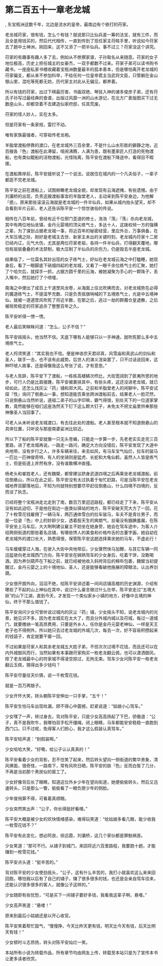 # 第二百五十一章老龙城
,  东宝瓶洲这数千年，北边是流水的皇帝，最南边有个铁打的苻家。
   老龙城苻家，很有钱，怎么个有钱？就说那只比仙兵差一筹的法宝，就有三件，而且全是用钱买的，然后代代相传，一直到传到了现任家主苻畦手里，听说如今苻家去了趟中土神洲，刚回来，这不又添了一把半仙兵。事不过三？苻家没这个讲究。
   苻家的有趣事有趣人多了去，例如从不修撰家谱，子孙取名从来随意。苻家的女子地位极高，历史上担任城主的女豪杰，一双手都数不过来。苻家子弟可以读书购书藏书，一座座私家书楼收藏着宝瓶洲数量最丰的孤本善本，但是哪怕离开老龙城的苻家偏支，都从来不参加科举，不给任何一位皇帝君主当武将文臣，只管躺在金山银山里，混吃等死都无妨，历代家主对此从无偏见，都养着。
   所以有钱的苻家，出过下棋最厉害、书画双绝、琴技入神的诸多俊彦子弟，还有苻氏子孙写过最经典的食谱，出版过风靡一洲的山水游记，在北方广袤版图买下过无数座山头，却都空着不去建造仙家府邸，任其荒废。
   苻家的怪人妙人，实在太多。
   但是苻家有一条家规，雷打不动。
   唯有家族最强者，可穿祖传老龙袍。
   羊脂堂渡船停靠的渡口，在老龙城外三百余里，不是什么山水形胜的僻静之地，近百艘各『色』渡船在此滞留，喧闹沸腾，人满为患，既有墨家匠人打造的死物渡船，也有类似鲲船的活物渡船，光怪陆离，陈平安在渡船下降途中，看得目不暇接。
   在渡船靠岸前，陈平安就听说了一个说法，说居住在城内的一个凡夫俗子，一辈子都逛不完老龙城。
   陈平安之前在渡船上，试图俯瞰老龙城全貌，却发现有云海遮掩，有些遗憾。由于刘灞桥的出现，负责这艘渡船事宜的羊脂堂老人，主动来到陈平安身边，为他解『惑』，原来那些滚滚云海就是老龙城的一件半仙兵，如果从城内抬头望天，却不会看到半片云彩，老人还告诉陈平安一个惊世骇俗的传说。
   相传在八百年前，曾经有近千位邪门歪道的修士，浩浩『荡』『荡』杀向老龙城，其中有两位地仙坐镇，金丹元婴境的顶尖练气士，多达十人，这拨权倾一方的强横之辈，为了谋划占据老龙城一事，将近百年的秘密经营，里应外合，万事俱备，在大军压境之际，刚好是老城主去世、新家主未出的关键时刻，老龙城内苻家十二房已经内讧，元气大伤，尤其是两位苻家老祖，各持一件半仙兵，打得翻天覆地，哪怕有层层叠叠的术法禁制，极大压制了半仙兵的杀伤力，仍是毁去半座老龙城。
   结果临了，一位莫名其妙出现的女子练气士，好似在老龙城云海之中打瞌睡，她现身后，看了一眼脚底下硝烟四起的老龙城，又看了一眼千余位练气士的汇聚，她打了个哈欠后，就探手一抓，占据方圆千里的云海，被她凝聚为手心的一颗珠子，丢入嘴中，然后她打了个喷嚏，
   南海之中便出了成百上千道罡风龙卷，从海面上往北吹拂而去，对老龙城势在必得的魔道练气士，不提滥竽充数、只是负责摇旗呐喊的下五境练气士，光是中五境神仙，就被一道道罡风吹死了将近半数，在那之后，逃过一劫的群魔仓皇退散，之后被局势稳定的苻家追杀了整整百年之久。
   陈平安听得一愣一愣。
   老人最后笑眯眯问道：“怎么，公子不信？”
   陈平安摇摇头，他当然不信。天底下哪有人能够只以一手神通，就吹死那么多中五境练气士。
   老人捋须笑道：“其实我也不信。便是神诰宗天君祁真，风雪庙和真武山的剑仙和圣人，联手一击，也不该有此威势。后世人的演义渲染罢了，只不过话说回来，这种吓唬人故事，还是得像我这么夸张了说，才有意思。”
   与老人告辞，陈平安下了渡船，一栋栋高楼鳞次栉比，大街宽阔到了匪夷所思的地步，可行人仍是比肩接踵，陈平安被裹挟其中，有些头疼，这还没进老龙城，就已经如此，还怎么找灰尘『药』铺和郑大风。之前和羊脂堂老人的闲聊中，陈平安试探『性』询问了倒悬山一事，想知道能否乘坐跨洲渡船前去，结果老人一脸茫然，只说倒悬山当然听说，道祖二弟子的山字印嘛，霸气得很，别处天下的一位道家掌教，竟然能够在咱们这座浩然天下钉下这么颗大钉子，未免太不把文庙里供奉那些神像圣人当回事了。
   可老人从未听说老龙城渡口，有去往此处的渡船。老人甚至根本就不知道倒悬山的具体位置，只听说与那座南婆娑洲比较近。
   所以下了船的陈平安就像一只无头苍蝇，只能走一步算一步，先老老实实走完三百里路，进了老龙城再说。一路走一路问，确定大方向没错后，陈平安发现了大道中央地带，没有步行之人，许多车辆来往，来去如风，有马车宝气灿烂，拉车的骏马一匹比一匹神俊奇特，有人的坐骑则是猛虎、长蛇和大龟仙鹤，虽然人人皆是练气士，但是街道上井然有序，没有谁敢横冲直撞。
   杨老头和崔姓老人，还有魏檗，都曾建议跻身武道四境之后再乘坐老龙城渡船，前往倒悬山，所以在此之前，陈平安没有太过执着于匆忙赶路，可是当陈平安在老龙城地界双脚落地后，不知为何就特别想要尽早赶往倒悬山，什么四境不四境的，反而没了执念。
   已经将整个宝瓶洲走北走到了南，数百万里迢迢路程，都已经走了下来，陈平安从没有如此迫切，于是他在街边一座类似驿站的地方，陈平安破天荒大方了一回，花了十枚雪花钱雇佣了一辆马车，两匹通体雪白的拉车骏马，车夫不是青壮男子，而是一位姿『色』中上的妙龄少女，透着股天生的爽朗气，丝毫没有腼腆羞赧，在陈平安坐上马车后，大大咧咧建议雇主不妨坐在她身旁，她会在驾车途中，为客人介绍两侧街道的那些着名店铺，有哪些馋人的美食和价格咋舌的古董字画，她自幼在老龙城外的渡口长大，熟悉得很，保管陈平安这趟选择乘坐她的马车，不虚此行！
   马车缓缓穿过人海，在驶入大街中央地带后，少女骤然快马加鞭，与其它车辆一同迅猛驶向老龙城西门方向，陈平安坐在娴熟驾车的少女身后，吃着干饼，没敢喝酒。因为养剑葫芦在下船之前，就已经被他收入斜挎背后的棉布包裹，魏檗当初提醒过，金丹元婴之上的十境地仙、圣人，还是能够看破他施展的障眼法，认出养剑葫。
   少女很开朗外向，滔滔不绝，给陈平安讲述着一间间店铺高楼的历史渊源，介绍有哪些了不起的山上神仙在其中，说过什么豪言做过什么壮举，陈平安走过“五境大妖”的山下江湖，直到今天，才发现一个类似家乡小镇的地方，好像中五境的神仙，终于不那么值钱了。
   陈平安询问少女可曾听说过城内的灰尘『药』铺，少女摇头不知，说老龙城内的光景，她见识不多，因为老龙城实在太大了，而且分外城内城以及苻城，每过一道城门，就要缴纳一笔高昂费用，只要是外乡人，任你是金丹元婴老神仙，一样是天王老子也不得例外，所以她只去过老龙城的外城几次，每去一次，好不容易积攒起来的钱袋子，肯定就要干瘪一回。
   不过如果是苻家人和其余老龙城五大姓子弟，不但次次过境不花钱，而且还可以在内外城御风而行，当然如果有本事跟苻家购买一枚老龙翻云佩，也可以潇洒御风，除了老龙城最中心的符家城不得凌空掠过，无拘无束。驾车少女问陈平安一枚老龙翻云玉佩，猜得出多少钱吗？
   陈平安尽量往天价猜，说一千枚雪花钱。
   就是一百万两银子。
   少女开怀大笑，转头朝陈平安伸出一只手掌，“五千！”
   陈平安生怕马车出现纰漏，顾不得心中震撼，赶紧说道：“姑娘小心驾车。”
   少女嘿了一声，转过身去，背对陈平安，只是少女高高扬起了下巴，骄傲道：“公子，真不是我吹牛，我哪怕双手松开缰绳，闭上眼睛，马车都能安安稳稳一直跑到西门口。只不过呢，免得客人们担心，我才这么假装认真驾车。”
   陈平安轻声道：“别假装啊。”
   少女哈哈大笑，“好嘞，给公子认认真真的！”
   陈平安看着少女的背影，忍不住笑了起来，然后转头望向一侧街道的繁华景象，清风拂面，很奇怪，一路南下，常有风吹日晒，陈平安的肤『色』反而白皙了几分，不再是当初那个黑炭似的窑工了。
   少女好像背后长了眼睛，知道这位外乡少年在望向街道，她便偷偷转头，然后又迅速转头，只是那么一瞥，偷偷看了一眼负匣少年的侧脸。
   少年俊俏算不得，可看着真顺眼。
   少女突然笑出声：“公子，你长得挺好看哩。”
   陈平安大概是被少女的欢快情绪感染，难得玩笑道：“给姑娘多看几眼，能少收我一枚雪花钱不？”
   陈平安有此变化，想必阿良，徐远霞，刘灞桥，这几个家伙都是罪魁祸首。
   少女笑道：“那可不行。从铺子到城门，来回将近六百里路程，我要跑十趟，才能赚到一枚雪花钱。”
   陈平安点头道：“挺辛苦的。”
   背对陈平安的少女使劲摇头，“公子，这有什么辛苦的，我打小就喜欢这么来来回回跑，哪怕我以后有了自己的铺子，赚了很多很多的钱，也还是会亲自驾车往来，还能认识很多很多的客人，就像公子这样的。”
   少女随即有些忧愁，“可是买下一间铺子要好多钱，我看我这辈子啊，悬喽。”
   少女高声笑道：“悬喽！”
   原来到最后小姑娘还是以开心收官。
   陈平安笑着帮忙鼓气，“慢慢挣，今天比昨天更有钱，明天比今天有钱，后天比明天有钱！”
   少女顿时斗志昂扬，转头对陈平安灿烂一笑。
  本站所有小说为转载作品，所有章节均由网友上传，转载至本站只是为了宣传本书让更多读者欣赏。